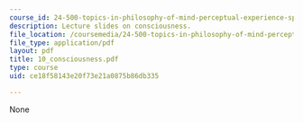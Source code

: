 ```yaml
---
course_id: 24-500-topics-in-philosophy-of-mind-perceptual-experience-spring-2007
description: Lecture slides on consciousness.
file_location: /coursemedia/24-500-topics-in-philosophy-of-mind-perceptual-experience-spring-2007/ce18f58143e20f73e21a0875b86db335_10_consciousness.pdf
file_type: application/pdf
layout: pdf
title: 10_consciousness.pdf
type: course
uid: ce18f58143e20f73e21a0875b86db335

---
```

None